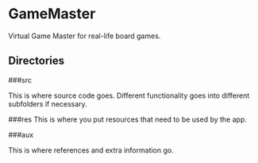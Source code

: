 # GameMaster
Virtual Game Master for real-life board games.

## Directories

###src

This is where source code goes. Different functionality goes into different subfolders if necessary.

###res
This is where you put resources that need to be used by the app.

###aux

This is where references and extra information go.